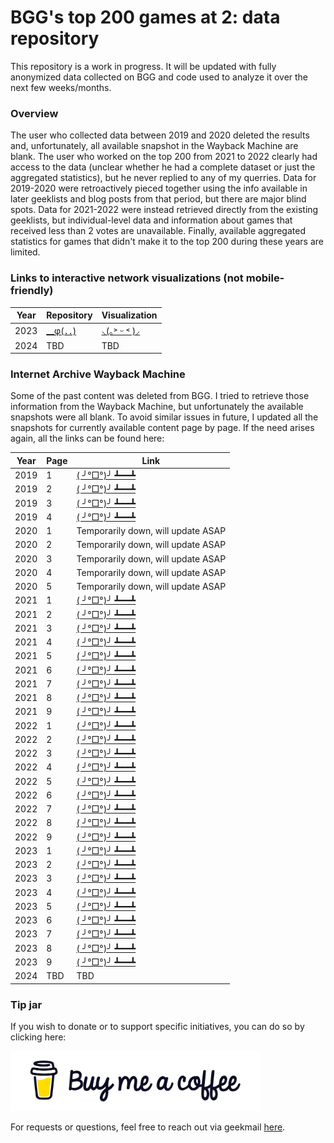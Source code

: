 # BGG's top 200 games at 2: data repository
This repository is a work in progress. It will be updated with fully anonymized data collected on BGG and code used to analyze it over the next few weeks/months.

### Overview
The user who collected data between 2019 and 2020 deleted the results and, unfortunately, all available snapshot in the Wayback Machine are blank. The user who worked on the top 200 from 2021 to 2022 clearly had access to the data (unclear whether he had a complete dataset or just the aggregated statistics), but he never replied to any of my querries. Data for 2019-2020 were retroactively pieced together using the info available in later geeklists and blog posts from that period, but there are major blind spots. Data for 2021-2022 were instead retrieved directly from the existing geeklists, but individual-level data and information about games that received less than 2 votes are unavailable. Finally, available aggregated statistics for games that didn't make it to the top 200 during these years are limited.

### Links to interactive network visualizations (not mobile-friendly)
| Year | Repository | Visualization |
| --- | --- | --- |
| 2023 | [__φ(．．)](https://github.com/DrBewd/BGG_top200_at_2_2023) | [⸜(｡˃ ᵕ ˂ )⸝](https://drbewd.github.io/BGG_top200_at_2_2023/#) |
| 2024 | TBD | TBD |

### Internet Archive Wayback Machine
Some of the past content was deleted from BGG. I tried to retrieve those information from the Wayback Machine, but unfortunately the available snapshots were all blank. To avoid similar issues in future, I updated all the snapshots for currently available content page by page. If the need arises again, all the links can be found here:

| Year | Page | Link |
| --- | --- | --- |
| 2019 | 1 | [( ╯°□°)╯ ┻━━┻](https://web.archive.org/web/20240000000000*/https://boardgamegeek.com/geeklist/330084/peoples-choice-two-archival-series-2019) |
| 2019 | 2 | [( ╯°□°)╯ ┻━━┻](https://web.archive.org/web/20240000000000*/https://boardgamegeek.com/geeklist/330084/peoples-choice-two-archival-series-2019?page=2) |
| 2019 | 3 | [( ╯°□°)╯ ┻━━┻](https://web.archive.org/web/20240000000000*/https://boardgamegeek.com/geeklist/330084/peoples-choice-two-archival-series-2019?page=3) |
| 2019 | 4 | [( ╯°□°)╯ ┻━━┻](https://web.archive.org/web/20240000000000*/https://boardgamegeek.com/geeklist/330084/peoples-choice-two-archival-series-2019?page=4) |
| 2020 | 1 | Temporarily down, will update ASAP | 
| 2020 | 2 | Temporarily down, will update ASAP |
| 2020 | 3 | Temporarily down, will update ASAP |
| 2020 | 4 | Temporarily down, will update ASAP |
| 2020 | 5 | Temporarily down, will update ASAP |
| 2021 | 1 | [( ╯°□°)╯ ┻━━┻](https://web.archive.org/web/20240000000000*/https://boardgamegeek.com/geeklist/292379/2021-peoples-choice-top-games-two-1-200) |
| 2021 | 2 | [( ╯°□°)╯ ┻━━┻](https://web.archive.org/web/20240000000000*/https://boardgamegeek.com/geeklist/292379/2021-peoples-choice-top-games-two-1-200?page=2) |
| 2021 | 3 | [( ╯°□°)╯ ┻━━┻](https://web.archive.org/web/20240000000000*/https://boardgamegeek.com/geeklist/292379/2021-peoples-choice-top-games-two-1-200?page=3) |
| 2021 | 4 | [( ╯°□°)╯ ┻━━┻](https://web.archive.org/web/20240000000000*/https://boardgamegeek.com/geeklist/292379/2021-peoples-choice-top-games-two-1-200?page=4) |
| 2021 | 5 | [( ╯°□°)╯ ┻━━┻](https://web.archive.org/web/20240000000000*/https://boardgamegeek.com/geeklist/292379/2021-peoples-choice-top-games-two-1-200?page=5) |
| 2021 | 6 | [( ╯°□°)╯ ┻━━┻](https://web.archive.org/web/20240000000000*/https://boardgamegeek.com/geeklist/292379/2021-peoples-choice-top-games-two-1-200?page=6) |
| 2021 | 7 | [( ╯°□°)╯ ┻━━┻](https://web.archive.org/web/20240000000000*/https://boardgamegeek.com/geeklist/292379/2021-peoples-choice-top-games-two-1-200?page=7) |
| 2021 | 8 | [( ╯°□°)╯ ┻━━┻](https://web.archive.org/web/20240000000000*/https://boardgamegeek.com/geeklist/292379/2021-peoples-choice-top-games-two-1-200?page=8) |
| 2021 | 9 | [( ╯°□°)╯ ┻━━┻](https://web.archive.org/web/20240000000000*/https://boardgamegeek.com/geeklist/292379/2021-peoples-choice-top-games-two-1-200?page=9) |
| 2022 | 1 | [( ╯°□°)╯ ┻━━┻](https://web.archive.org/web/20240000000000*/https://boardgamegeek.com/geeklist/307302/2022-peoples-choice-top-games-two-1-200) |
| 2022 | 2 | [( ╯°□°)╯ ┻━━┻](https://web.archive.org/web/20240000000000*/https://boardgamegeek.com/geeklist/307302/2022-peoples-choice-top-games-two-1-200?page=2) |
| 2022 | 3 | [( ╯°□°)╯ ┻━━┻](https://web.archive.org/web/20240515000000*/https://boardgamegeek.com/geeklist/307302/2022-peoples-choice-top-games-two-1-200?page=3) |
| 2022 | 4 | [( ╯°□°)╯ ┻━━┻](https://web.archive.org/web/20240515000000*/https://boardgamegeek.com/geeklist/307302/2022-peoples-choice-top-games-two-1-200?page=4) |
| 2022 | 5 | [( ╯°□°)╯ ┻━━┻](https://web.archive.org/web/20240515000000*/https://boardgamegeek.com/geeklist/307302/2022-peoples-choice-top-games-two-1-200?page=5) |
| 2022 | 6 | [( ╯°□°)╯ ┻━━┻](https://web.archive.org/web/20240515000000*/https://boardgamegeek.com/geeklist/307302/2022-peoples-choice-top-games-two-1-200?page=6) |
| 2022 | 7 | [( ╯°□°)╯ ┻━━┻](https://web.archive.org/web/20240515000000*/https://boardgamegeek.com/geeklist/307302/2022-peoples-choice-top-games-two-1-200?page=7) |
| 2022 | 8 | [( ╯°□°)╯ ┻━━┻](https://web.archive.org/web/20240515000000*/https://boardgamegeek.com/geeklist/307302/2022-peoples-choice-top-games-two-1-200?page=8) |
| 2022 | 9 | [( ╯°□°)╯ ┻━━┻](https://web.archive.org/web/20240515000000*/https://boardgamegeek.com/geeklist/307302/2022-peoples-choice-top-games-two-1-200?page=9) |
| 2023 | 1 | [( ╯°□°)╯ ┻━━┻](https://web.archive.org/web/20240000000000*/https://boardgamegeek.com/geeklist/328691/2023-peoples-choice-top-games-two-200-1) |
| 2023 | 2 | [( ╯°□°)╯ ┻━━┻](https://web.archive.org/web/20240000000000*/https://boardgamegeek.com/geeklist/328691/2023-peoples-choice-top-games-two-200-1?page=2) |
| 2023 | 3 | [( ╯°□°)╯ ┻━━┻](https://web.archive.org/web/20240000000000*/https://boardgamegeek.com/geeklist/328691/2023-peoples-choice-top-games-two-200-1?page=3) |
| 2023 | 4 | [( ╯°□°)╯ ┻━━┻](https://web.archive.org/web/20240000000000*/https://boardgamegeek.com/geeklist/328691/2023-peoples-choice-top-games-two-200-1?page=4) |
| 2023 | 5 | [( ╯°□°)╯ ┻━━┻](https://web.archive.org/web/20240000000000*/https://boardgamegeek.com/geeklist/328691/2023-peoples-choice-top-games-two-200-1?page=5) |
| 2023 | 6 | [( ╯°□°)╯ ┻━━┻](https://web.archive.org/web/20240000000000*/https://boardgamegeek.com/geeklist/328691/2023-peoples-choice-top-games-two-200-1?page=6) |
| 2023 | 7 | [( ╯°□°)╯ ┻━━┻](https://web.archive.org/web/20240000000000*/https://boardgamegeek.com/geeklist/328691/2023-peoples-choice-top-games-two-200-1?page=7) |
| 2023 | 8 | [( ╯°□°)╯ ┻━━┻](https://web.archive.org/web/20240000000000*/https://boardgamegeek.com/geeklist/328691/2023-peoples-choice-top-games-two-200-1?page=8) |
| 2023 | 9 | [( ╯°□°)╯ ┻━━┻](https://web.archive.org/web/20240000000000*/https://boardgamegeek.com/geeklist/328691/2023-peoples-choice-top-games-two-200-1?page=9) |
| 2024 | TBD | TBD |

### Tip jar
If you wish to donate or to support specific initiatives, you can do so by clicking here:

[<img src="images/bmc-logo.png" alt="Alt text" title="Donations" width="400">](https://www.buymeacoffee.com/dr_bewd)

For requests or questions, feel free to reach out via geekmail [here](https://boardgamegeek.com/user/Dr_Bewd).
